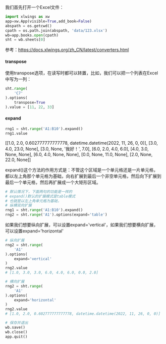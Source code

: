 我们首先打开一个Excel文件：

```python
import xlwings as xw
app=xw.App(visible=True,add_book=False)
abspath = os.getcwd()
cpath = os.path.join(abspath, 'data/123.xlsx')
wb=app.books.open(cpath)
sht = wb.sheets[0]
```

参考：https://docs.xlwings.org/zh_CN/latest/converters.html

#### transpose

使用transpose选项，在读写时都可以转置，比如，我们可以把一个列表在Excel中写为一列：

```python
sht.range(
    'C7'
).options(
    transpose=True
).value = [11, 22, 33]
```

#### expand

```python
rng1 = sht.range('A1:B10').expand()
rng1.value
```
[[1.0, 2.0, 0.602777777777778, datetime.datetime(2022, 11, 26, 0, 0)],
 [3.0, 4.0, 23.0, None],
 [3.0, None, '我好！', 7.0],
 [6.0, 2.0, 4.0, 6.0],
 [4.0, 3.0, None, None],
 [6.0, 4.0, None, None],
 [0.0, None, 11.0, None],
 [2.0, None, 22.0, None]]

expand()这个方法的作用方式是：不管这个区域是一个单元格还是一片单元格，都以左上角那个单元格为基础，向右扩展到最后一个非空单元格，然后向下扩展到最后一个单元格，然后再扩展成一个大矩形区域。

```python
# 默认情况下，下面两句的功能是一样的
# expand()默认的扩展模式是table模式
# 也就是以左上角单元格为基础，
# 纵横双向扩展
rng1 = sht.range('A1:B10').expand()
rng2 = sht.range('A1').options(expand='table')
```

如果我们想要纵向扩展，可以设置expand='vertical'，如果我们想要横向扩展，可以设置expand='horizontal'

```python
# 纵向扩展
rng2 = sht.range(
    'A1'
).options(
    expand='vertical'
)
rng2.value
# [1.0, 3.0, 3.0, 6.0, 4.0, 6.0, 0.0, 2.0]
```

```python
# 横向扩展
rng2 = sht.range(
    'A1'
).options(
    expand='horizontal'
)
rng2.value
# [1.0, 2.0, 0.602777777777778, datetime.datetime(2022, 11, 26, 0, 0)]
```

```python
# 保存并退出
wb.save()
wb.close()
app.quit()
```
